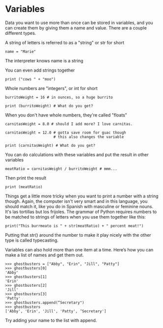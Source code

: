 # Variables

Data you want to use more than once can be stored in variables, and you can create them by giving them a name and value. There are a couple different types.

A string of letters is referred to as a "string" or str for short

```
name = "Marie"

```

The interpreter knows name is a string

You can even add strings together

```
print ("cows " + "moo")

```

 Whole numbers are "integers", or int for short

```
burritoWeight = 16 # in ounces, so a huge burrito

print (burritoWeight) # What do you get?

```

When you don't have whole numbers, they're called "floats"

```
carnitasWeight = 8.0 # should I add more? I love carnitas.

carnitasWeight = 12.0 # gotta save room for guac though
                      # this also changes the variable

print (carnitasWeight) # What do you get?

```

You can do calculations with these variables and put the result in other variables

```
meatRatio = carnitasWeight / burritoWeight # mmm...

```

Then print the result
```
print (meatRatio)
```
Things get a little more tricky when you want to print a number with a string though. Again, the computer isn't very smart and in this language, you should match it, like you do in Spanish with masculine or feminine nouns. It's las tortillas but los frijoles. The grammar of Python requires numbers to be matched to strings of letters when you use them together like this:
```
print("This burrmeato is " + str(meatRatio) + " percent meat!")
```
Putting that str() around the number to make it play nicely with the other type is called typecasting.

Variables can also hold more than one item at a time. Here’s how you can make a list of names and get them out.
```
>>> ghostbusters = ["Abby", "Erin", "Jill", "Patty"]
>>> ghostbusters[0]
'Abby'
>>> ghostbusters[1]
'Erin'
>>> ghostbusters[2]
'Jill'
>>> ghostbusters[3]
'Patty'
>>> ghostbusters.append(“Secretary")
>>> ghostbusters
['Abby', 'Erin', 'Jill', 'Patty', ’Secretary']

```

Try adding your name to the list with append.


